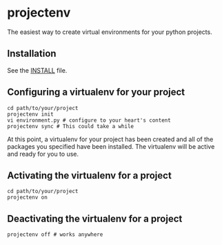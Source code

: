 projectenv
==========

The easiest way to create virtual environments for your python projects.

Installation
------------

See the [INSTALL](https://github.com/teaminsight/ProjectEnv/blob/master/INSTALL.markdown) file.

Configuring a virtualenv for your project
-----------------------------------------

    cd path/to/your/project
    projectenv init
    vi environment.py # configure to your heart's content
    projectenv sync # This could take a while

At this point, a virtualenv for your project has been created and all of the
packages you specified have been installed. The virtualenv will be active and
ready for you to use.

Activating the virtualenv for a project
---------------------------------------

    cd path/to/your/project
    projectenv on

Deactivating the virtualenv for a project
-----------------------------------------

    projectenv off # works anywhere
